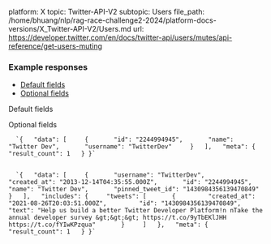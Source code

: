 platform: X
topic: Twitter-API-V2
subtopic: Users
file_path: /home/bhuang/nlp/rag-race-challenge2-2024/platform-docs-versions/X_Twitter-API-V2/Users.md
url: https://developer.twitter.com/en/docs/twitter-api/users/mutes/api-reference/get-users-muting

### Example responses

* [Default fields](#tab0)
* [Optional fields](#tab1)

Default fields

Optional fields

      `{   "data": [     {       "id": "2244994945",       "name": "Twitter Dev",       "username": "TwitterDev"     }   ],   "meta": {     "result_count": 1   } }`
    

      `{   "data": [     {       "username": "TwitterDev",       "created_at": "2013-12-14T04:35:55.000Z",       "id": "2244994945",       "name": "Twitter Dev",       "pinned_tweet_id": "1430984356139470849"     }   ],   "includes": {     "tweets": [       {         "created_at": "2021-08-26T20:03:51.000Z",         "id": "1430984356139470849",         "text": "Help us build a better Twitter Developer Platform!n nTake the annual developer survey &gt;&gt;&gt; https://t.co/9yTbEKlJHH https://t.co/fYIwKPzqua"       }     ]   },   "meta": {     "result_count": 1   } }`